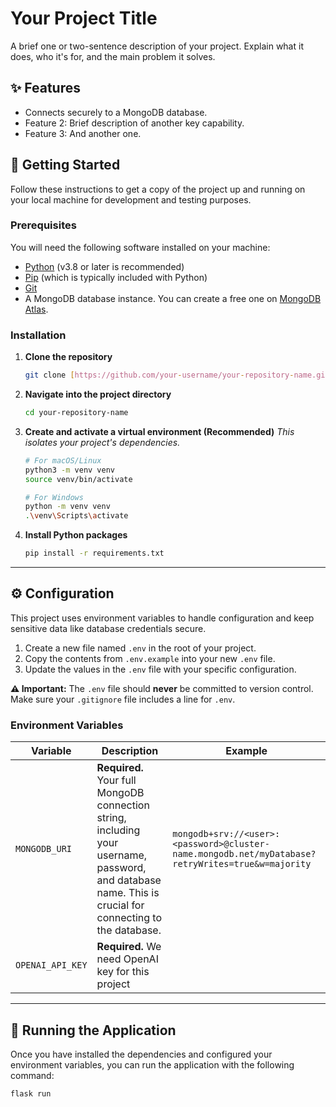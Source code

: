 # Your Project Title

A brief one or two-sentence description of your project. Explain what it does, who it's for, and the main problem it solves.

## ✨ Features

* Connects securely to a MongoDB database.
* Feature 2: Brief description of another key capability.
* Feature 3: And another one.

## 🔧 Getting Started

Follow these instructions to get a copy of the project up and running on your local machine for development and testing purposes.

### Prerequisites

You will need the following software installed on your machine:

* [Python](https://www.python.org/) (v3.8 or later is recommended)
* [Pip](https://pip.pypa.io/en/stable/installation/) (which is typically included with Python)
* [Git](https://git-scm.com/)
* A MongoDB database instance. You can create a free one on [MongoDB Atlas](https://www.mongodb.com/cloud/atlas).

### Installation

1.  **Clone the repository**
    ```sh
    git clone [https://github.com/your-username/your-repository-name.git](https://github.com/your-username/your-repository-name.git)
    ```

2.  **Navigate into the project directory**
    ```sh
    cd your-repository-name
    ```

3.  **Create and activate a virtual environment (Recommended)**
    *This isolates your project's dependencies.*
    ```sh
    # For macOS/Linux
    python3 -m venv venv
    source venv/bin/activate

    # For Windows
    python -m venv venv
    .\venv\Scripts\activate
    ```

4.  **Install Python packages**
    ```sh
    pip install -r requirements.txt
    ```

---

## ⚙️ Configuration

This project uses environment variables to handle configuration and keep sensitive data like database credentials secure.

1.  Create a new file named `.env` in the root of your project.
2.  Copy the contents from `.env.example` into your new `.env` file.
3.  Update the values in the `.env` file with your specific configuration.

**⚠️ Important:** The `.env` file should **never** be committed to version control. Make sure your `.gitignore` file includes a line for `.env`.

### Environment Variables

| Variable         | Description                                                                                                                              | Example                                                                                                  |
| ---------------- | ---------------------------------------------------------------------------------------------------------------------------------------- | -------------------------------------------------------------------------------------------------------- |
| `MONGODB_URI`    | **Required.** Your full MongoDB connection string, including your username, password, and database name. This is crucial for connecting to the database. | `mongodb+srv://<user>:<password>@cluster-name.mongodb.net/myDatabase?retryWrites=true&w=majority` |
| `OPENAI_API_KEY`      | **Required.** We need OpenAI key for this project                                                                          | 

---

## 🚀 Running the Application

Once you have installed the dependencies and configured your environment variables, you can run the application with the following command:

```sh
flask run
